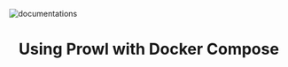 ![documentations](http://getprowl.com/assets/images/documentation1.png)
<h1 align="center">Using Prowl with Docker Compose</h1>
